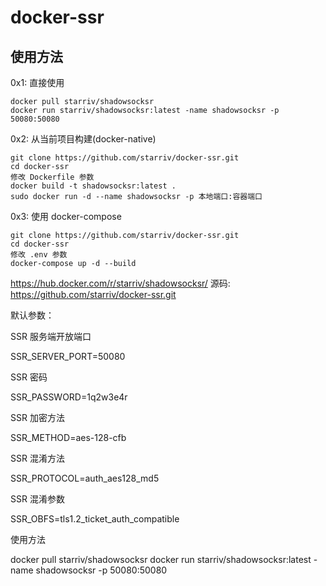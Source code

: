 # docker-ssr

## 使用方法

0x1: 直接使用
```
docker pull starriv/shadowsocksr
docker run starriv/shadowsocksr:latest -name shadowsocksr -p 50080:50080
```

0x2: 从当前项目构建(docker-native)
```
git clone https://github.com/starriv/docker-ssr.git
cd docker-ssr
修改 Dockerfile 参数
docker build -t shadowsocksr:latest .
sudo docker run -d --name shadowsocksr -p 本地端口:容器端口

```

0x3: 使用 docker-compose
```
git clone https://github.com/starriv/docker-ssr.git
cd docker-ssr
修改 .env 参数
docker-compose up -d --build

```


https://hub.docker.com/r/starriv/shadowsocksr/
源码:
https://github.com/starriv/docker-ssr.git

默认参数：

SSR 服务端开放端口

SSR_SERVER_PORT=50080

SSR 密码

SSR_PASSWORD=1q2w3e4r

SSR 加密方法

SSR_METHOD=aes-128-cfb

SSR 混淆方法

SSR_PROTOCOL=auth_aes128_md5

SSR 混淆参数

SSR_OBFS=tls1.2_ticket_auth_compatible

使用方法

docker pull starriv/shadowsocksr
docker run starriv/shadowsocksr:latest -name shadowsocksr -p 50080:50080
